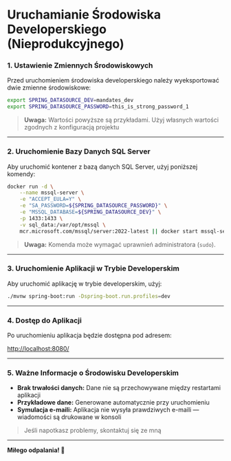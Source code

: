 # Uruchamianie Środowiska Developerskiego (Nieprodukcyjnego)

### **1. Ustawienie Zmiennych Środowiskowych**
Przed uruchomieniem środowiska developerskiego należy wyeksportować dwie zmienne środowiskowe:

```bash
export SPRING_DATASOURCE_DEV=mandates_dev
export SPRING_DATASOURCE_PASSWORD=this_is_strong_password_1
```
> **Uwaga:** Wartości powyższe są przykładami. Użyj własnych wartości zgodnych z konfiguracją projektu

---

### **2. Uruchomienie Bazy Danych SQL Server**
Aby uruchomić kontener z bazą danych SQL Server, użyj poniższej komendy:

```bash
docker run -d \
    --name mssql-server \
    -e "ACCEPT_EULA=Y" \
    -e "SA_PASSWORD=${SPRING_DATASOURCE_PASSWORD}" \
    -e "MSSQL_DATABASE=${SPRING_DATASOURCE_DEV}" \
    -p 1433:1433 \
    -v sql_data:/var/opt/mssql \
    mcr.microsoft.com/mssql/server:2022-latest || docker start mssql-server
```

> **Uwaga:** Komenda może wymagać uprawnień administratora (`sudo`).

---

### **3. Uruchomienie Aplikacji w Trybie Developerskim**

Aby uruchomić aplikację w trybie developerskim, użyj:

```bash
./mvnw spring-boot:run -Dspring-boot.run.profiles=dev
```

---

### **4. Dostęp do Aplikacji**
Po uruchomieniu aplikacja będzie dostępna pod adresem:

[http://localhost:8080/](http://localhost:8080/)

---

### **5. Ważne Informacje o Środowisku Developerskim**
- **Brak trwałości danych:** Dane nie są przechowywane między restartami aplikacji
- **Przykładowe dane:** Generowane automatycznie przy uruchomieniu
- **Symulacja e-maili:** Aplikacja nie wysyła prawdziwych e-maili — wiadomości są drukowane w konsoli

> Jeśli napotkasz problemy, skontaktuj się ze mną

---
**Miłego odpalania! 🚀**


